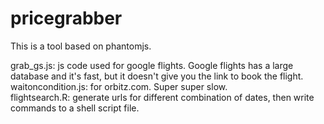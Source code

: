 # pricegrabber
This is a tool based on phantomjs. 


grab_gs.js: js code used for google flights. Google flights has a large database and it's fast, but it doesn't give you the link to book the flight. 
waitoncondition.js: for orbitz.com. Super super slow.  
flightsearch.R: generate urls for different combination of dates, then write commands to a shell script file. 
